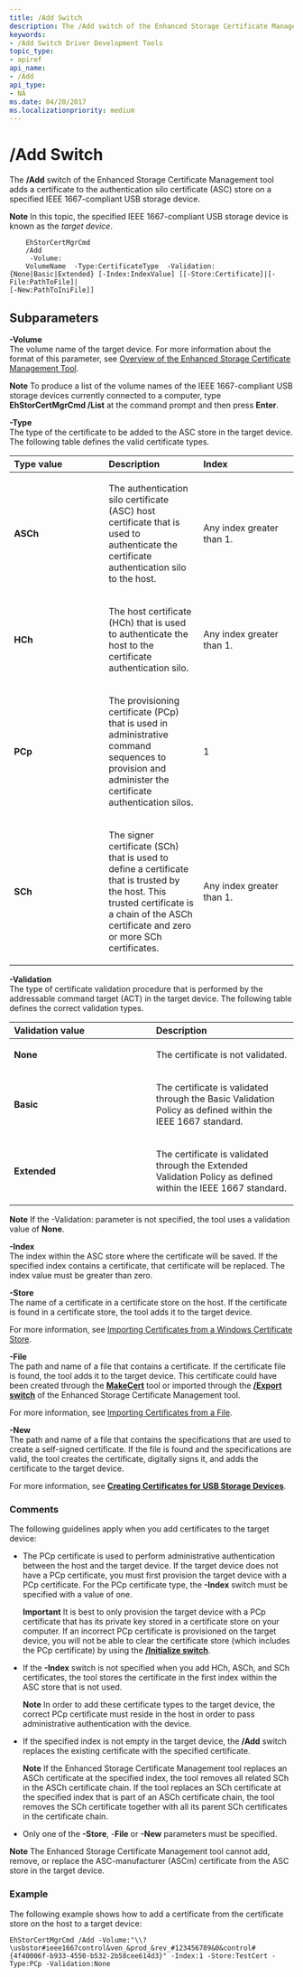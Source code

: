 ```yaml
---
title: /Add Switch
description: The /Add switch of the Enhanced Storage Certificate Management tool adds a certificate to the authentication silo certificate (ASC) store on a specified USB device.
keywords:
- /Add Switch Driver Development Tools
topic_type:
- apiref
api_name:
- /Add
api_type:
- NA
ms.date: 04/20/2017
ms.localizationpriority: medium
---
```


# /Add Switch


The **/Add** switch of the Enhanced Storage Certificate Management tool adds a certificate to the authentication silo certificate (ASC) store on a specified IEEE 1667-compliant USB storage device.

**Note**  In this topic, the specified IEEE 1667-compliant USB storage device is known as the *target device*.

 

```
    EhStorCertMgrCmd 
    /Add
     -Volume:
    VolumeName  -Type:CertificateType  -Validation:{None|Basic|Extended} [-Index:IndexValue] [[-Store:Certificate]|[-File:PathToFile]|
[-New:PathToIniFile]]
```

## <span id="Subparameters"></span><span id="subparameters"></span><span id="SUBPARAMETERS"></span>Subparameters


<span id="_______-Volume______"></span><span id="_______-volume______"></span><span id="_______-VOLUME______"></span> **-Volume**   
The volume name of the target device. For more information about the format of this parameter, see [Overview of the Enhanced Storage Certificate Management Tool](overview-of-the-enhanced-storage-certificate-management-tool.md).

**Note**  To produce a list of the volume names of the IEEE 1667-compliant USB storage devices currently connected to a computer, type **EhStorCertMgrCmd /List** at the command prompt and then press **Enter**.

 

<span id="_______-Type______"></span><span id="_______-type______"></span><span id="_______-TYPE______"></span> **-Type**   
The type of the certificate to be added to the ASC store in the target device. The following table defines the valid certificate types.

<table>
<colgroup>
<col width="33%" />
<col width="33%" />
<col width="33%" />
</colgroup>
<thead>
<tr class="header">
<th align="left">Type value</th>
<th align="left">Description</th>
<th align="left">Index</th>
</tr>
</thead>
<tbody>
<tr class="odd">
<td align="left"><p><strong>ASCh</strong></p></td>
<td align="left"><p>The authentication silo certificate (ASC) host certificate that is used to authenticate the certificate authentication silo to the host.</p></td>
<td align="left"><p>Any index greater than 1.</p></td>
</tr>
<tr class="even">
<td align="left"><p><strong>HCh</strong></p></td>
<td align="left"><p>The host certificate (HCh) that is used to authenticate the host to the certificate authentication silo.</p></td>
<td align="left"><p>Any index greater than 1.</p></td>
</tr>
<tr class="odd">
<td align="left"><p><strong>PCp</strong></p></td>
<td align="left"><p>The provisioning certificate (PCp) that is used in administrative command sequences to provision and administer the certificate authentication silos.</p></td>
<td align="left"><p>1</p></td>
</tr>
<tr class="even">
<td align="left"><p><strong>SCh</strong></p></td>
<td align="left"><p>The signer certificate (SCh) that is used to define a certificate that is trusted by the host. This trusted certificate is a chain of the ASCh certificate and zero or more SCh certificates.</p></td>
<td align="left"><p>Any index greater than 1.</p></td>
</tr>
</tbody>
</table>

 

<span id="_______-Validation______"></span><span id="_______-validation______"></span><span id="_______-VALIDATION______"></span> **-Validation**   
The type of certificate validation procedure that is performed by the addressable command target (ACT) in the target device. The following table defines the correct validation types.

<table>
<colgroup>
<col width="50%" />
<col width="50%" />
</colgroup>
<thead>
<tr class="header">
<th align="left">Validation value</th>
<th align="left">Description</th>
</tr>
</thead>
<tbody>
<tr class="odd">
<td align="left"><p><strong>None</strong></p></td>
<td align="left"><p>The certificate is not validated.</p></td>
</tr>
<tr class="even">
<td align="left"><p><strong>Basic</strong></p></td>
<td align="left"><p>The certificate is validated through the Basic Validation Policy as defined within the IEEE 1667 standard.</p></td>
</tr>
<tr class="odd">
<td align="left"><p><strong>Extended</strong></p></td>
<td align="left"><p>The certificate is validated through the Extended Validation Policy as defined within the IEEE 1667 standard.</p></td>
</tr>
</tbody>
</table>

 

**Note**  If the -Validation: parameter is not specified, the tool uses a validation value of **None**.

 

<span id="_______-Index______"></span><span id="_______-index______"></span><span id="_______-INDEX______"></span> **-Index**   
The index within the ASC store where the certificate will be saved. If the specified index contains a certificate, that certificate will be replaced. The index value must be greater than zero.

<span id="_______-Store______"></span><span id="_______-store______"></span><span id="_______-STORE______"></span> **-Store**   
The name of a certificate in a certificate store on the host. If the certificate is found in a certificate store, the tool adds it to the target device.

For more information, see [Importing Certificates from a Windows Certificate Store](importing-certificates-from-a-windows-certificate-store.md).

<span id="_______-File______"></span><span id="_______-file______"></span><span id="_______-FILE______"></span> **-File**   
The path and name of a file that contains a certificate. If the certificate file is found, the tool adds it to the target device. This certificate could have been created through the [**MakeCert**](makecert.md) tool or imported through the [**/Export switch**](-export-switch.md) of the Enhanced Storage Certificate Management tool.

For more information, see [Importing Certificates from a File](importing-certificates-from-a-file.md).

<span id="_______-New______"></span><span id="_______-new______"></span><span id="_______-NEW______"></span> **-New**   
The path and name of a file that contains the specifications that are used to create a self-signed certificate. If the file is found and the specifications are valid, the tool creates the certificate, digitally signs it, and adds the certificate to the target device.

For more information, see [**Creating Certificates for USB Storage Devices**](creating-certificates-for-usb-storage-devices.md).

### <span id="comments"></span><span id="COMMENTS"></span>Comments

The following guidelines apply when you add certificates to the target device:

-   The PCp certificate is used to perform administrative authentication between the host and the target device. If the target device does not have a PCp certificate, you must first provision the target device with a PCp certificate. For the PCp certificate type, the **-Index** switch must be specified with a value of one.

    **Important**  It is best to only provision the target device with a PCp certificate that has its private key stored in a certificate store on your computer. If an incorrect PCp certificate is provisioned on the target device, you will not be able to clear the certificate store (which includes the PCp certificate) by using the [**/Initialize switch**](-initialize-switch.md).

     

-   If the **-Index** switch is not specified when you add HCh, ASCh, and SCh certificates, the tool stores the certificate in the first index within the ASC store that is not used.

    **Note**  In order to add these certificate types to the target device, the correct PCp certificate must reside in the host in order to pass administrative authentication with the device.

     

-   If the specified index is not empty in the target device, the **/Add** switch replaces the existing certificate with the specified certificate.

    **Note**  If the Enhanced Storage Certificate Management tool replaces an ASCh certificate at the specified index, the tool removes all related SCh in the ASCh certificate chain.
    If the tool replaces an SCh certificate at the specified index that is part of an ASCh certificate chain, the tool removes the SCh certificate together with all its parent SCh certificates in the certificate chain.

     

-   Only one of the **-Store**, -**File** or **-New** parameters must be specified.

**Note**   The Enhanced Storage Certificate Management tool cannot add, remove, or replace the ASC-manufacturer (ASCm) certificate from the ASC store in the target device.

 

### <span id="example"></span><span id="EXAMPLE"></span>Example

The following example shows how to add a certificate from the certificate store on the host to a target device:

```
EhStorCertMgrCmd /Add -Volume:"\\?\usbstor#ieee1667control&ven_&prod_&rev_#123456789&0&control#{4f40006f-b933-4550-b532-2b58cee614d3}" -Index:1 -Store:TestCert -Type:PCp -Validation:None
```

 

 





